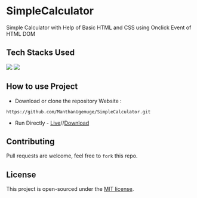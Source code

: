 # SimpleCalculator
 Simple Calculator with Help of Basic HTML and CSS using Onclick Event of HTML DOM


## Tech Stacks Used


<a target="_blank" href="https://www.w3schools.com/html/default.asp"><img src="https://img.shields.io/badge/html5%20-%23E34F26.svg?&style=for-the-badge&logo=html5&logoColor=white"></img></a>
<a target="_blank" href="https://www.w3schools.com/css/default.asp"><img src="https://img.shields.io/badge/css3%20-%231572B6.svg?&style=for-the-badge&logo=css3&logoColor=white"></img></a>

## How to use Project
- Download or clone the repository Website : 

```
https://github.com/ManthanUgemuge/SimpleCalculator.git
```
- Run Directly - [Live](https://manthanugemuge.github.io/SimpleCalculator/)//[Download](https://github.com/ManthanUgemuge/SimpleCalculator/archive/refs/heads/main.zip)

## Contributing
Pull requests are welcome, feel free to ```fork``` this repo.

## License
This project is open-sourced under the [MIT license]().
